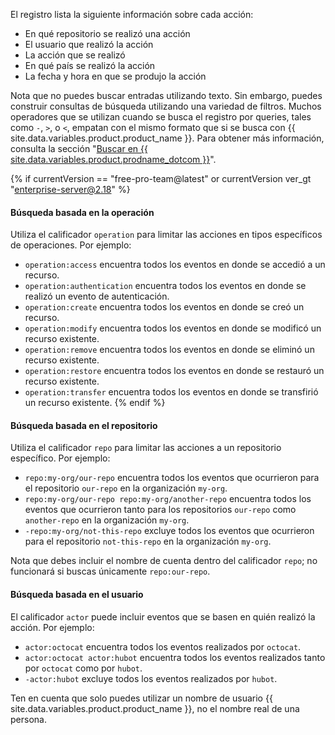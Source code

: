 El registro lista la siguiente información sobre cada acción:

* En qué repositorio se realizó una acción
* El usuario que realizó la acción
* La acción que se realizó
* En qué país se realizó la acción
* La fecha y hora en que se produjo la acción

Nota que no puedes buscar entradas utilizando texto. Sin embargo, puedes construir consultas de búsqueda utilizando una variedad de filtros. Muchos operadores que se utilizan cuando se busca el registro por queries, tales como `-`, `>`, o `<`, empatan con el mismo formato que si se busca con {{ site.data.variables.product.product_name }}. Para obtener más información, consulta la sección "[Buscar en {{ site.data.variables.product.prodname_dotcom }}](/github/searching-for-information-on-github/about-searching-on-github)".

{% if currentVersion == "free-pro-team@latest" or currentVersion ver_gt "enterprise-server@2.18" %}
#### Búsqueda basada en la operación

Utiliza el calificador `operation` para limitar las acciones en tipos específicos de operaciones. Por ejemplo:

  * `operation:access` encuentra todos los eventos en donde se accedió a un recurso.
  * `operation:authentication` encuentra todos los eventos en donde se realizó un evento de autenticación.
  * `operation:create` encuentra todos los eventos en donde se creó un recurso.
  * `operation:modify` encuentra todos los eventos en donde se modificó un recurso existente.
  * `operation:remove` encuentra todos los eventos en donde se eliminó un recurso existente.
  * `operation:restore` encuentra todos los eventos en donde se restauró un recurso existente.
  * `operation:transfer` encuentra todos los eventos en donde se transfirió un recurso existente.
{% endif %}

#### Búsqueda basada en el repositorio

Utiliza el calificador `repo` para limitar las acciones a un repositorio específico. Por ejemplo:

  * `repo:my-org/our-repo` encuentra todos los eventos que ocurrieron para el repositorio `our-repo` en la organización `my-org`.
  * `repo:my-org/our-repo repo:my-org/another-repo` encuentra todos los eventos que ocurrieron tanto para los repositorios `our-repo` como `another-repo` en la organización `my-org`.
  * `-repo:my-org/not-this-repo` excluye todos los eventos que ocurrieron para el repositorio `not-this-repo` en la organización `my-org`.

Nota que debes incluir el nombre de cuenta dentro del calificador `repo`; no funcionará si buscas únicamente `repo:our-repo`.

#### Búsqueda basada en el usuario

El calificador `actor` puede incluir eventos que se basen en quién realizó la acción. Por ejemplo:

  * `actor:octocat` encuentra todos los eventos realizados por `octocat`.
  * `actor:octocat actor:hubot` encuentra todos los eventos realizados tanto por `octocat` como por `hubot`.
  * `-actor:hubot` excluye todos los eventos realizados por `hubot`.

Ten en cuenta que solo puedes utilizar un nombre de usuario {{ site.data.variables.product.product_name }}, no el nombre real de una persona.
